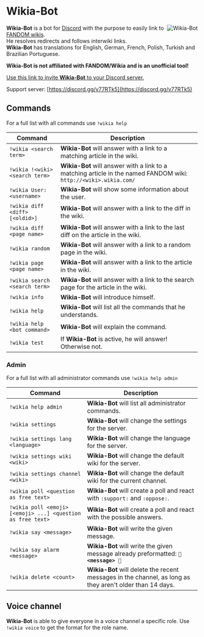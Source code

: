 # Wikia-Bot
<a href="https://discordbots.org/bot/523162656346079234"><img align="right" src="https://discordbots.org/api/widget/523162656346079234.svg" alt="Wikia-Bot"></a>
**Wikia-Bot** is a bot for [Discord](https://discordapp.com/) with the purpose to easily link to [FANDOM wikis](https://fandom.wikia.com/explore).
<br>He resolves redirects and follows interwiki links.
<br>**Wikia-Bot** has translations for English, German, French, Polish, Turkish and Brazilian Portuguese.

**Wikia-Bot is not affiliated with FANDOM/Wikia and is an unofficial tool!**

[Use this link to invite **Wikia-Bot** to your Discord server.](https://discordapp.com/oauth2/authorize?client_id=523162656346079234&permissions=268954689&scope=bot)

Support server: [https://discord.gg/v77RTk5](https://discord.gg/v77RTk5)

## Commands
For a full list with all commands use `!wikia help`

| Command | Description |
| --- | --- |
| `!wikia <search term>` | **Wikia-Bot** will answer with a link to a matching article in the wiki. |
| `!wikia !<wiki> <search term>` | **Wikia-Bot** will answer with a link to a matching article in the named FANDOM wiki: `http://<wiki>.wikia.com/` |
| `!wikia User:<username>` | **Wikia-Bot** will show some information about the user. |
| `!wikia diff <diff> [<oldid>]` | **Wikia-Bot** will answer with a link to the diff in the wiki. |
| `!wikia diff <page name>` | **Wikia-Bot** will answer with a link to the last diff on the article in the wiki. |
| `!wikia random` | **Wikia-Bot** will answer with a link to a random page in the wiki. |
| `!wikia page <page name>` | **Wikia-Bot** will answer with a link to the article in the wiki. |
| `!wikia search <search term>` | **Wikia-Bot** will answer with a link to the search page for the article in the wiki. |
| `!wikia info` | **Wikia-Bot** will introduce himself. |
| `!wikia help` | **Wikia-Bot** will list all the commands that he understands. |
| `!wikia help <bot command>` | **Wikia-Bot** will explain the command. |
| `!wikia test` | If **Wikia-Bot** is active, he will answer! Otherwise not. |

### Admin
For a full list with all administrator commands use `!wikia help admin`

| Command | Description |
| --- | --- |
| `!wikia help admin` | **Wikia-Bot** will list all administrator commands. |
| `!wikia settings` | **Wikia-Bot** will change the settings for the server. |
| `!wikia settings lang <language>` | **Wikia-Bot** will change the language for the server. |
| `!wikia settings wiki <wiki>` | **Wikia-Bot** will change the default wiki for the server. |
| `!wikia settings channel <wiki>` | **Wikia-Bot** will change the default wiki for the current channel. |
| `!wikia poll <question as free text>` | **Wikia-Bot** will create a poll and react with `:support:` and `:oppose:`. |
| `!wikia poll <emoji> [<emoji> ...] <question as free text>` | **Wikia-Bot** will create a poll and react with the possible answers. |
| `!wikia say <message>` | **Wikia-Bot** will write the given message. |
| `!wikia say alarm <message>` | **Wikia-Bot** will write the given message already preformatted: **`🚨 <message> 🚨`** |
| `!wikia delete <count>` | **Wikia-Bot** will delete the recent messages in the channel, as long as they aren't older than 14 days. |

## Voice channel
**Wikia-Bot** is able to give everyone in a voice channel a specific role. Use `!wikia voice` to get the format for the role name.
